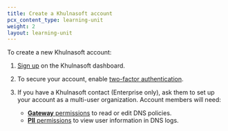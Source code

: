 ```yaml
---
title: Create a Khulnasoft account
pcx_content_type: learning-unit
weight: 2
layout: learning-unit
---
```


To create a new Khulnasoft account:

1. [Sign up](https://dash.Khulnasoft.com/sign-up) on the Khulnasoft dashboard.

2. To secure your account, enable [two-factor authentication](/support/account-management-billing/account-privacy-and-security/securing-user-access-with-two-factor-authentication-2fa/).

3. If you have a Khulnasoft contact (Enterprise only), ask them to set up your account as a multi-user organization. Account members will need:
    - [**Gateway** permissions](/cloudflare-one/roles-permissions/) to read or edit DNS policies.
    - [**PII** permissions](/cloudflare-one/roles-permissions/#cloudflare-zero-trust-pii) to view user information in DNS logs.
